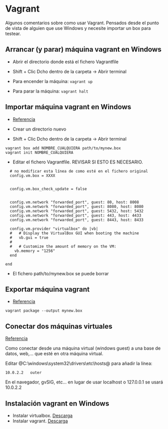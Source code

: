 # Vagrant

Algunos comentarios sobre como usar Vagrant. Pensados desde el punto de vista de alguien que use Windows y necesite importar un box para testear.

## Arrancar (y parar) máquina vagrant en Windows

-   Abrir el directorio donde está el fichero Vagrantfile
-   Shift + Clic Dcho dentro de la carpeta -> Abrir terminal

-   Para encender la máquina: `vagrant up`
-   Para parar la máquina: `vagrant halt`

## Importar máquina vagrant en Windows

-   [Referencia](http://www.sitepoint.com/getting-started-vagrant-windows/)

-   Crear un directorio nuevo
-   Shift + Clic Dcho dentro de la carpeta -> Abrir terminal

```
vagrant box add NOMBRE_CUALQUIERA path/to/mynew.box
vagrant init NOMBRE_CUALQUIERA
```

-   Editar el fichero Vagrantfile. REVISAR SI ESTO ES NECESARIO.

```
  # no modificar esta línea de como esté en el fichero original
  config.vm.box = XXXX


  config.vm.box_check_update = false


  config.vm.network "forwarded_port", guest: 80, host: 8008
  config.vm.network "forwarded_port", guest: 8080, host: 8080
  config.vm.network "forwarded_port", guest: 5432, host: 5432
  config.vm.network "forwarded_port", guest: 443, host: 4433
  config.vm.network "forwarded_port", guest: 8443, host: 8433

  config.vm.provider "virtualbox" do |vb|
  #   # Display the VirtualBox GUI when booting the machine
  #   vb.gui = true
  #
  #   # Customize the amount of memory on the VM:
    vb.memory = "1256"
  end

end
```

-   El fichero path/to/mynew.box se puede borrar

## Exportar máquina vagrant

-   [Referencia](https://scotch.io/tutorials/how-to-create-a-vagrant-base-box-from-an-existing-one)

```
vagrant package --output mynew.box
```

## Conectar dos máquinas virtuales

[Referencia](http://stackoverflow.com/questions/1261975/addressing-localhost-from-a-virtualbox-virtual-machine)

Como conectar desde una máquina virtual (windows guest) a una base de datos, web,... que esté en otra máquina virtual.

Editar @C:\windows\system32\drivers\etc\hosts@ para añadir la línea:

```
10.0.2.2   outer
```

En el navegador, gvSIG, etc... en lugar de usar localhost o 127.0.0.1 se usará 10.0.2.2

## Instalación vagrant en Windows

-   Instalar virtualbox. [Descarga](https://www.virtualbox.org/wiki/Downloads)
-   Instalar vagrant. [Descarga](https://www.vagrantup.com/downloads.html)
